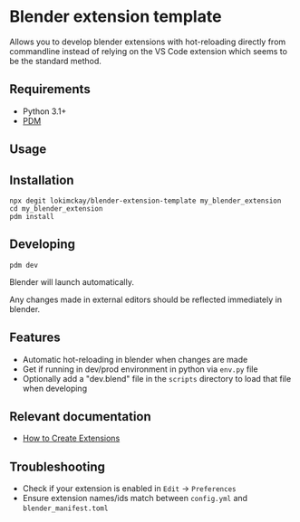 # Blender extension template

Allows you to develop blender extensions with hot-reloading directly from commandline instead of relying on the VS Code extension which seems to be the standard method.

## Requirements

- Python 3.1+
- [PDM](https://pdm-project.org/en/latest/#installation)

## Usage

## Installation

```shell
npx degit lokimckay/blender-extension-template my_blender_extension
cd my_blender_extension
pdm install
```

## Developing

```shell
pdm dev
```

Blender will launch automatically.

Any changes made in external editors should be reflected immediately in blender.

## Features

- Automatic hot-reloading in blender when changes are made
- Get if running in dev/prod environment in python via `env.py` file
- Optionally add a "dev.blend" file in the `scripts` directory to load that file when developing

## Relevant documentation

- [How to Create Extensions](https://docs.blender.org/manual/en/latest/advanced/extensions/getting_started.html)

## Troubleshooting

- Check if your extension is enabled in `Edit` -> `Preferences`
- Ensure extension names/ids match between `config.yml` and `blender_manifest.toml`
